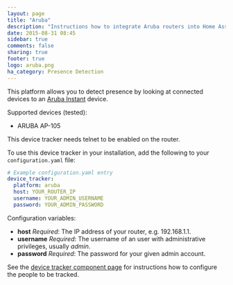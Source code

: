 ```yaml
---
layout: page
title: "Aruba"
description: "Instructions how to integrate Aruba routers into Home Assistant."
date: 2015-08-31 08:45
sidebar: true
comments: false
sharing: true
footer: true
logo: aruba.png
ha_category: Presence Detection
---
```



This platform allows you to detect presence by looking at connected devices to an [Aruba Instant](http://www.arubanetworks.com/products/networking/aruba-instant/) device.

Supported devices (tested):

- ARUBA AP-105

<p class='note warning'>
This device tracker needs telnet to be enabled on the router.
</p>

To use this device tracker in your installation, add the following to your `configuration.yaml` file:

```yaml
# Example configuration.yaml entry
device_tracker:
  platform: aruba
  host: YOUR_ROUTER_IP
  username: YOUR_ADMIN_USERNAME
  password: YOUR_ADMIN_PASSWORD
```

Configuration variables:

- **host** *Required*: The IP address of your router, e.g. 192.168.1.1.
- **username** *Required*: The username of an user with administrative privileges, usually *admin*.
- **password** *Required*: The password for your given admin account.

See the [device tracker component page](/components/device_tracker/) for instructions how to configure the people to be tracked.


